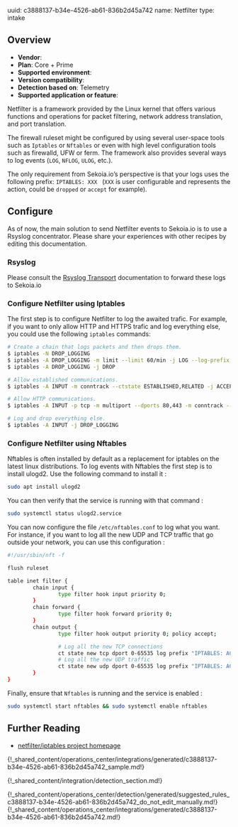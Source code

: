 uuid: c3888137-b34e-4526-ab61-836b2d45a742
name: Netfilter
type: intake

## Overview
- **Vendor**:
- **Plan**: Core + Prime
- **Supported environment**:
- **Version compatibility**:
- **Detection based on**: Telemetry
- **Supported application or feature**:

Netfilter is a framework provided by the Linux kernel that offers
various functions and operations for packet filtering, network address
translation, and port translation.

The firewall ruleset might be configured by using several user-space
tools such as `Iptables` or `Nftables` or even with high level
configuration tools such as firewalld, UFW or ferm. The framework also
provides several ways to log events (`LOG`, `NFLOG`, `ULOG`, etc.).

The only requirement from Sekoia.io’s perspective is that your
logs uses the following prefix: `IPTABLES: XXX ` (`XXX` is user
configurable and represents the action, could be `dropped` or `accept` for
example).




## Configure

As of now, the main solution to send Netfilter events to Sekoia.io is to use a Rsyslog concentrator. Please share your experiences with other recipes by editing this documentation.

### Rsyslog

Please consult the [Rsyslog Transport](../../../ingestion_methods/syslog/overview/) documentation to forward these logs to Sekoia.io

### Configure Netfilter using Iptables
The first step is to configure Netfilter to log the awaited
trafic. For example, if you want to only allow HTTP and HTTPS trafic
and log everything else, you could use the following `iptables`
commands:

```bash
# Create a chain that logs packets and then drops them.
$ iptables -N DROP_LOGGING
$ iptables -A DROP_LOGGING -m limit --limit 60/min -j LOG --log-prefix "IPTables: Dropped: " --log-level 4
$ iptables -A DROP_LOGGING -j DROP

# Allow established communications.
$ iptables -A INPUT -m conntrack --ctstate ESTABLISHED,RELATED -j ACCEPT

# Allow HTTP communications.
$ iptables -A INPUT -p tcp -m multiport --dports 80,443 -m conntrack --ctstate NEW,ESTABLISHED -j ACCEPT

# Log and drop everything else.
$ iptables -A INPUT -j DROP_LOGGING
```

### Configure Netfilter using Nftables
Nftables is often installed by default as a replacement for iptables on the latest linux distributions.
To log events with Nftables the first step is to install ulogd2. Use the following command to install it :
```bash
sudo apt install ulogd2
```

You can then verify that the service is running with that command :
```bash
sudo systemctl status ulogd2.service
```

You can now configure the file `/etc/nftables.conf` to log what you want.
For instance, if you want to log all the new UDP and TCP traffic that go outside your network,
you can use this configuration :

```bash
#!/usr/sbin/nft -f

flush ruleset

table inet filter {
        chain input {
                type filter hook input priority 0;
        }
        chain forward {
                type filter hook forward priority 0;
        }
        chain output {
                type filter hook output priority 0; policy accept;

                # Log all the new TCP connections
                ct state new tcp dport 0-65535 log prefix "IPTABLES: ACCEPT " level info accept;
                # Log all the new UDP traffic
                ct state new udp dport 0-65535 log prefix "IPTABLES: ACCEPT " level info accept;
        }
}
```

Finally, ensure that `Nftables` is running and the service is enabled :
```bash
sudo systemctl start nftables && sudo systemctl enable nftables
```



## Further Reading
- [netfilter/iptables project homepage](https://www.netfilter.org/)

{!_shared_content/operations_center/integrations/generated/c3888137-b34e-4526-ab61-836b2d45a742_sample.md!}


{!_shared_content/integration/detection_section.md!}

{!_shared_content/operations_center/detection/generated/suggested_rules_c3888137-b34e-4526-ab61-836b2d45a742_do_not_edit_manually.md!}
{!_shared_content/operations_center/integrations/generated/c3888137-b34e-4526-ab61-836b2d45a742.md!}

